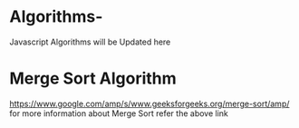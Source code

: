 # Algorithms-
Javascript Algorithms will be Updated here

# Merge Sort Algorithm
https://www.google.com/amp/s/www.geeksforgeeks.org/merge-sort/amp/
for more information about Merge Sort refer the above link
